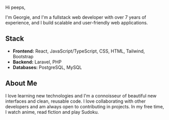 Hi peeps,

I'm Georgie, and I'm a fullstack web developer with over 7 years of experience, and I build  scalable and user-friendly web applications.

## Stack

* **Frontend:** React, JavaScript/TypeScript, CSS, HTML, Tailwind, Bootstrap
* **Backend:** Laravel, PHP
* **Databases:** PostgreSQL, MySQL

## About Me

I love learning new technologies and I'm a connoisseur of beautiful new interfaces and clean, reusable code. I love collaborating with other developers and am always open to contributing in projects. In my free time, I watch anime, read fiction and play Sudoku.
